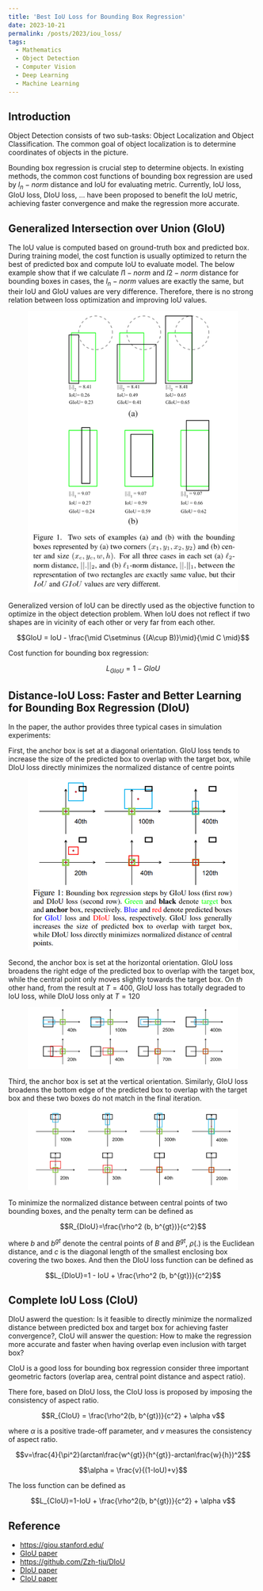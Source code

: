 ```yaml
---
title: 'Best IoU Loss for Bounding Box Regression'
date: 2023-10-21
permalink: /posts/2023/iou_loss/
tags:
  - Mathematics
  - Object Detection
  - Computer Vision
  - Deep Learning
  - Machine Learning
---
```


<head>
    <style type="text/css">
        figure{text-align: center;}
        math{text-align: center;}
    </style>
</head>

## Introduction
Object Detection consists of two sub-tasks: Object Localization and Object Classification. The common goal of object localization is to determine coordinates of objects in the picture.

Bounding box regression is crucial step to determine objects. In existing methods, the common cost functions of bounding box regression are used by $l_n-norm$ distance and IoU for evaluating metric. Currently, IoU loss, GIoU loss, DIoU loss, ... have been proposed to benefit the IoU metric, achieving faster convergence and make the regression more accurate.

## Generalized Intersection over Union (GIoU)
The IoU value is computed based on ground-truth box and predicted box. During training model, the cost function is usually optimized to return the best of predicted box and compute IoU to evaluate model. The below  example show that if we calculate $l1-norm$ and $l2-norm$ distance for bounding boxes in cases, the $l_n-norm$ values are exactly the same, but their IoU and GIoU values are very difference. Therefore, there is no strong relation between loss optimization and improving IoU values.

<figure>
    <img src='/images/posts/iou_loss/relation.png'>
</figure>

Generalized version of IoU can be directly used as the objective function to optimize in the object detection problem. When IoU does not reflect if two shapes are in vicinity of each other or very far from each other.

$$GIoU = IoU - \frac{\mid C\setminus {(A\cup B)}\mid}{\mid C \mid}$$

Cost function for bounding box regression:

$$L_{GIoU} = 1-GIoU$$

## Distance-IoU Loss: Faster and Better Learning for Bounding Box Regression (DIoU)

In the paper, the author provides three typical cases in simulation experiments:

First, the anchor box is set at a diagonal orientation. GIoU loss tends to increase the size of the predicted box to overlap with the target box, while DIoU loss directly minimizes the normalized distance of centre points

<figure>
    <img src='/images/posts/iou_loss/comparision_diag.jpg'>
</figure>

Second, the anchor box is set at the horizontal orientation. GIoU loss broadens the right edge of the predicted box to overlap with the target box, while the central point only moves slightly towards the target box. On $th$ other hand, from the result at $T=400$, GIoU loss has totally degraded to IoU loss, while DIoU loss only at $T=120$

<figure>
    <img src='/images/posts/iou_loss/comparision_horizontal.jpg'>
</figure>

Third, the anchor box is set at the vertical orientation. Similarly, GIoU loss broadens the bottom edge of the predicted box to overlap with the target box and these two boxes do not match in the final iteration.

<figure>
    <img src='/images/posts/iou_loss/comparision_vertical.jpg'>
</figure>

To minimize the normalized distance between central points of two bounding boxes, and the penalty term can be defined as

$$R_{DIoU}=\frac{\rho^2 (b, b^{gt})}{c^2}$$

where $b$ and $b^{gt}$ denote the central points of $B$ and $B^{gt}$, $\rho(.)$ is the Euclidean distance, and $c$ is the diagonal length of the smallest enclosing box covering the two boxes. And then the DIoU loss function can be defined as

$$L_{DIoU}=1 - IoU + \frac{\rho^2 (b, b^{gt})}{c^2}$$

## Complete IoU Loss (CIoU)

DIoU aswerd the question: Is it feasible to directly minimize the normalized distance between predicted box and target box for achieving faster convergence?, CIoU will answer the question: How to make the regression more accurate and faster when having overlap even inclusion with target box?

CIoU is a good loss for bounding box regression consider three important geometric factors (overlap area, central point distance and aspect ratio).

There fore, based on DIoU loss, the CIoU loss is proposed by imposing the consistency of aspect ratio.

$$R_{CIoU} = \frac{\rho^2(b, b^{gt})}{c^2} + \alpha v$$

where $\alpha$ is a positive trade-off parameter, and $v$ measures the consistency of aspect ratio.

$$v=\frac{4}{\pi^2}(arctan\frac{w^{gt}}{h^{gt}}-arctan\frac{w}{h})^2$$

$$\alpha = \frac{v}{(1-IoU)+v}$$

The loss function can be defined as

$$L_{CIoU}=1-IoU + \frac{\rho^2(b, b^{gt})}{c^2} + \alpha v$$


## Reference
+ https://giou.stanford.edu/
+ [GIoU paper](https://giou.stanford.edu/GIoU.pdf)
+ https://github.com/Zzh-tju/DIoU
+ [DIoU paper](https://arxiv.org/pdf/1911.08287.pdf)
+ [CIoU paper](https://arxiv.org/pdf/1911.08287.pdf)
